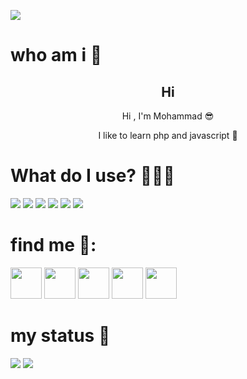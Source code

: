 <p>
    <img src="https://github.com/mohwmmad86/mohwmmad86/blob/03e0ddd1cbe3c1301c9b892f2157cbf0918c150c/icons/Banner.png">
</p>


# who am i 👤
<h2 align="center" >Hi</h2>
<p align="center" >Hi , I'm Mohammad 😎</p>
<p  align="center" >I like to learn php and javascript 🐍</p>


# What do I use? 👨🏻‍💻

<p>
    <img src="https://img.shields.io/badge/python-27015E?style=for-the-badge&logo=python&logoColor=F700FF">
    <img src="https://img.shields.io/badge/windows-27015E?style=for-the-badge&logo=windows&logoColor=F700FF">
    <img src="https://img.shields.io/badge/HTML-its README.md will appear on your profile!?style=for-the-badge&logo=html5&logoColor=F700FF">
    <img src="https://img.shields.io/badge/CSS-1572B6?style=for-the-badge&logo=css3&logoColor=F700FF">
    <img src="https://img.shields.io/badge/tailwindcss-27015E?style=for-the-badge&logo=tailwindcss&logoColor=F700FF">
    <img src="https://img.shields.io/badge/alpine.js-27015E?style=for-the-badge&logo=alpine.js&logoColor=F700FF">
</p>

# find me 🧐:

<a href="https://t.me/mohwmmad86"><img src="https://github.com/mohwmmad86/mohwmmad86/blob/86fa88d9f3c0b8118c06440a948fad1b51809612/icons/telegram.png" width="50px"></a> 
<a href="https://www.linkedin.com/in/mohwmmad86"> <img src="https://github.com/mohwmmad86/mohwmmad86/blob/e7bff72d0951783899aa954890737f1882f30a00/icons/linkedin.png" width="50px"></a>
<a href="https://instagram.com/mohwmmad86"><img src="https://github.com/mohwmmad86/mohwmmad86/blob/86fa88d9f3c0b8118c06440a948fad1b51809612/icons/instagram.png" width="50px"></a> 
<a href="https://x.com/mohwmmad86"><img src="https://github.com/mohwmmad86/mohwmmad86/blob/86fa88d9f3c0b8118c06440a948fad1b51809612/icons/x.png" width="50px"></a> 
<a href="https://reddit.com/u/mohwmmad86"><img src="https://github.com/mohwmmad86/mohwmmad86/blob/86fa88d9f3c0b8118c06440a948fad1b51809612/icons/reddit.png" width="50px"></a> 



# my status 👀

<p>
    <img src="https://github-readme-stats.vercel.app/api?username=mohwmmad86&show_icons=false&theme=tokyonight">
    <img src="https://github-readme-stats.vercel.app/api/top-langs/?username=mohwmmad86&layout=compact&theme=tokyonight">
</p>
